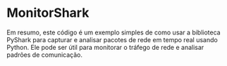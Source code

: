 # MonitorShark
 Em resumo, este código é um exemplo simples de como usar a biblioteca PyShark para capturar e analisar pacotes de rede em tempo real usando Python. Ele pode ser útil para monitorar o tráfego de rede e analisar padrões de comunicação.

